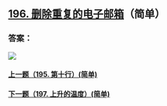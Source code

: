 ## [196. 删除重复的电子邮箱](https://leetcode-cn.com/problems/delete-duplicate-emails/)（简单）





### 答案：



![](https://img-blog.csdnimg.cn/20200807155236311.png)

#### [上一题（195. 第十行）(简单)](https://github.com/sdwwld/leetCode/blob/master/src/main/java/com/wld/java/leetcode/leetCode0195.md)

#### [下一题（197. 上升的温度）(简单)](https://github.com/sdwwld/leetCode/blob/master/src/main/java/com/wld/java/leetcode/leetCode0197.md)